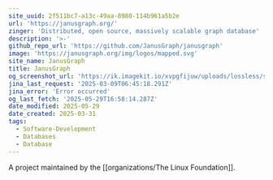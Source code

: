 ```yaml
---
site_uuid: 2f511bc7-a13c-49aa-8980-114b961a5b2e
url: 'https://janusgraph.org/'
zinger: 'Distributed, open source, massively scalable graph database'
description: '>-'
github_repo_url: 'https://github.com/JanusGraph/janusgraph'
image: 'https://janusgraph.org/img/logos/mapped.svg'
site_name: JanusGraph
title: JanusGraph
og_screenshot_url: 'https://ik.imagekit.io/xvpgfijuw/uploads/lossless/screenshots/20250529_JanusGraph_og_screenshot.jpeg'
jina_last_request: '2025-03-09T06:45:18.291Z'
jina_error: 'Error occurred'
og_last_fetch: '2025-05-29T16:58:14.287Z'
date_modified: 2025-05-29
date_created: 2025-03-31
tags:
  - Software-Development
  - Databases
  - Database
---
```


A project maintained by the [[organizations/The Linux Foundation]].